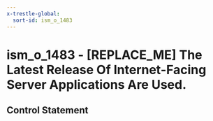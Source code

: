 ```yaml
---
x-trestle-global:
  sort-id: ism_o_1483
---
```


# ism_o_1483 - \[REPLACE_ME\] The Latest Release Of Internet-Facing Server Applications Are Used.

## Control Statement
